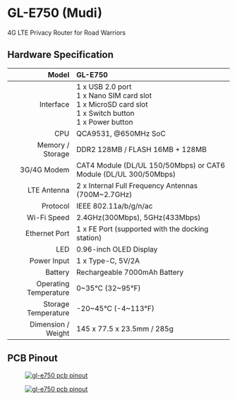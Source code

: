 # GL-E750 (Mudi)

4G LTE Privacy Router for Road Warriors

## Hardware Specification

|                         Model | GL-E750                                                      |
| ----------------------------: | :----------------------------------------------------------- |
|                     Interface | 1 x USB 2.0 port <br> 1 x Nano SIM card slot <br> 1 x MicroSD card slot <br> 1 x Switch button <br> 1 x Power button |
|                           CPU | QCA9531, @650MHz SoC                                         |
|              Memory / Storage | DDR2 128MB / FLASH 16MB + 128MB                              |
|                   3G/4G Modem | CAT4 Module (DL/UL 150/50Mbps) or CAT6 Module (DL/UL 300/50Mbps) |
|                   LTE Antenna | 2 x Internal Full Frequency Antennas (700M~2.7GHz)           |
|                      Protocol | IEEE 802.11a/b/g/n/ac                                        |
|                   Wi-Fi Speed | 2.4GHz(300Mbps), 5GHz(433Mbps)                               |
|                 Ethernet Port | 1 x FE Port (supported with the docking station)             |
|                           LED | 0.96-inch OLED Display                                       |
|                   Power Input | 1 x Type-C, 5V/2A                                            |
|                       Battery | Rechargeable 7000mAh Battery                                 |
|         Operating Temperature | 0~35°C (32~95°F)                                             |
|           Storage Temperature | -20~45°C (-4~113°F)                                          |
|            Dimension / Weight | 145 x 77.5 x 23.5mm / 285g                                   |

## PCB Pinout

<div class="gl-lightbox" itemscope itemtype="http://schema.org/ImageGallery">
  <figure itemprop="associatedMedia" itemscope itemtype="http://schema.org/ImageObject">
    <a href="https://static.gl-inet.com/docs/en/3/specification/gl-e750/GL-E750-PINOUT-05.jpg" itemprop="contentUrl" data-size="3167x2480">
      <img src="https://static.gl-inet.com/docs/en/3/specification/gl-e750/GL-E750-PINOUT-05.jpg" itemprop="thumbnail" alt="gl-e750 pcb pinout" loading="lazy" />
    </a>
  </figure>
</div>

<div class="gl-lightbox" itemscope itemtype="http://schema.org/ImageGallery">
  <figure itemprop="associatedMedia" itemscope itemtype="http://schema.org/ImageObject">
    <a href="https://static.gl-inet.com/docs/en/3/specification/gl-e750/GL-E750-PINOUT-06.jpg" itemprop="contentUrl" data-size="3167x2480">
      <img src="https://static.gl-inet.com/docs/en/3/specification/gl-e750/GL-E750-PINOUT-06.jpg" itemprop="thumbnail" alt="gl-e750 pcb pinout" loading="lazy" />
    </a>
  </figure>
</div>

